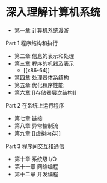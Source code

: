 # 深入理解计算机系统

* 第一章 计算机系统漫游

Part 1 程序结构和执行

* 第二章 信息的表示和处理
* 第三章 程序的机器及表示
  * [[x86-64]]
* 第四章 处理器体系结构
* 第五章 优化程序性能
* 第六章 [[存储器层次结构]]

Part 2 在系统上运行程序

* 第七章 链接
* 第八章 异常控制流
* 第九章 [[虚拟内存]]

Part 3 程序间交互和通信

* 第十章 系统级 I/O
* 第十一章 网络编程
* 第十二章 并发编程

